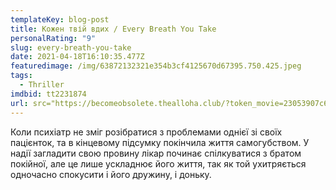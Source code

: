 ```yaml
---
templateKey: blog-post
title: Кожен твій вдих / Every Breath You Take
personalRating: "9"
slug: every-breath-you-take
date: 2021-04-18T16:10:35.477Z
featuredimage: /img/63872132321e354b3cf4125670d67395.750.425.jpeg
tags:
  - Thriller
imdbid: tt2231874
url: src="https://becomeobsolete.thealloha.club/?token_movie=23053907c6935a279247f30417b157&token=535999c79bbffe96a9e913e3b9cabe"
---
```

Коли психіатр не зміг розібратися з проблемами однієї зі своїх пацієнток, та в кінцевому підсумку покінчила життя самогубством. У надії загладити свою провину лікар починає спілкуватися з братом покійної, але це лише ускладнює його життя, так як той ухитряється одночасно спокусити і його дружину, і доньку.